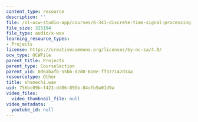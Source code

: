 ```yaml
---
content_type: resource
description: ''
file: /ol-ocw-studio-app/courses/6-341-discrete-time-signal-processing-fall-2005/756bc09bf421dd86895b84cfb9a01d9a_shanechi.wav
file_size: 325194
file_type: audio/x-wav
learning_resource_types:
- Projects
license: https://creativecommons.org/licenses/by-nc-sa/4.0/
ocw_type: OCWFile
parent_title: Projects
parent_type: CourseSection
parent_uid: 0d6abafb-55bb-d2d0-610e-ff377147d3aa
resourcetype: Other
title: shanechi.wav
uid: 756bc09b-f421-dd86-895b-84cfb9a01d9a
video_files:
  video_thumbnail_file: null
video_metadata:
  youtube_id: null
---
```


